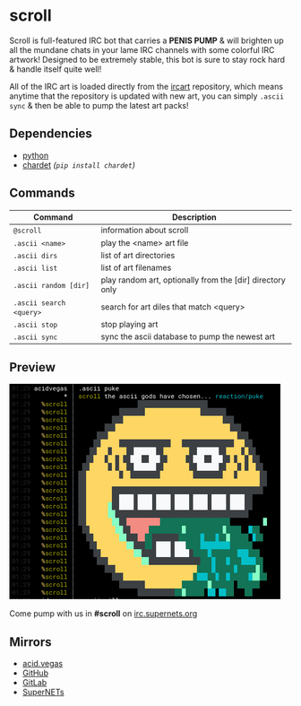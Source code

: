 # scroll

Scroll is full-featured IRC bot that carries a **PENIS PUMP** & will brighten up all the mundane chats in your lame IRC channels with some colorful IRC artwork! Designed to be extremely stable, this bot is sure to stay rock hard & handle itself quite well!

All of the IRC art is loaded directly from the [ircart](https://github.com/ircart/ircart) repository, which means anytime that the repository is updated with new art, you can simply `.ascii sync` & then be able to pump the latest art packs!

## Dependencies
* [python](https://www.python.org/)
* [chardet](https://pypi.org/project/chardet/) *(`pip install chardet`)*

## Commands
| Command                  | Description                                               |
| ------------------------ | --------------------------------------------------------- |
| `@scroll`                | information about scroll                                  |
| `.ascii <name>`          | play the \<name> art file                                 |
| `.ascii dirs`            | list of art directories                                   |
| `.ascii list`            | list of art filenames                                     |
| `.ascii random [dir]`    | play random art, optionally from the [dir] directory only |
| `.ascii search <query>`  | search for art diles that match \<query>                  |
| `.ascii stop`            | stop playing art                                          |
| `.ascii sync`            | sync the ascii database to pump the newest art            |

## Preview

![](.screens/preview.png)

Come pump with us in **#scroll** on [irc.supernets.org](ircs://irc.supernets.org)

## Mirrors
- [acid.vegas](https://git.acid.vegas/scroll)
- [GitHub](https://github.com/ircart/scroll)
- [GitLab](https://gitlab.com/ircart/scroll)
- [SuperNETs](https://git.supernets.org/ircart/scroll)